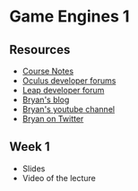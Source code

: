 Game Engines 1
==============

Resources
---------
* [Course Notes](http://1drv.ms/1qbcpdE)
* [Oculus developer forums](https://developer.oculusvr.com/)
* [Leap developer forum](https://community.leapmotion.com/category/development)
* [Bryan's blog](http://bryanduggan.org)
* [Bryan's youtube channel](http://youtube.com/skooter500)
* [Bryan on Twitter](http://twitter.com/skooter500)

Week 1
------
* Slides
* Video of the lecture